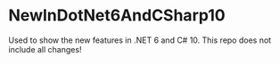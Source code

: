# NewInDotNet6AndCSharp10
Used to show the new features in .NET 6 and C# 10. This repo does not include all changes!
